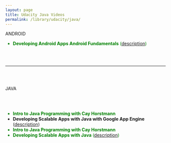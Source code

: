 ```yaml
---
layout: page
title: Udacity Java Videos
permalink: /library/udacity/java/
---
```


ANDROID

<ul>
<li style="color:green"><strong>Developing Android Apps Android Fundamentals</strong> (<a href="https://www.udacity.com/course/ud853">description</a>) </li>
</ul>



<br/><br/>
<hr/>
<br/><br/>

JAVA

<br/><br/>

<ul>
<li style="color:green"><strong>Intro to Java Programming with Cay Horstmann</strong></li>
<li><strong>Developing Scalable Apps with Java
with Google App Engine</strong> (<a href="https://www.udacity.com/wiki/ud859">description</a>)</li>

<li style="color:green"><strong>Intro to Java Programming with Cay Horstmann</strong></li>
<li style="color:green"><strong>Developing Scalable Apps with Java </strong>(<a href="https://www.udacity.com/wiki/ud859">description</a>)</li>
</ul>
